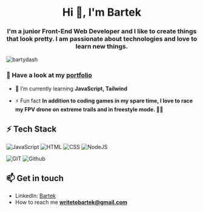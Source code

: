 <h1 align="center">Hi 👋, I'm Bartek</h1>
<h3 align="center">I'm a junior Front-End Web Developer and I like to create things that look pretty. I am passionate about technologies and love to learn new things.</h3>

<p align="left"> <img src="https://komarev.com/ghpvc/?username=bartydash&label=Profile%20views&color=0e75b6&style=flat" alt="bartydash" /> </p>

### 🔭 Have a look at my [portfolio](https://bartekdev.pl)
- 🌱 I’m currently learning **JavaScript, Tailwind**

- ⚡ Fun fact **In addition to coding games in my spare time, I love to race my FPV drone on extreme trails and in freestyle mode. 🚁✨**

## ⚡ Tech Stack

![JavaScript](https://img.shields.io/badge/JavaScript-F7DF1E?style=for-the-badge&logo=javascript&logoColor=black)
![HTML](https://img.shields.io/badge/HTML5-E34F26?style=for-the-badge&logo=html5&logoColor=white)
![CSS](https://img.shields.io/badge/CSS-239120?&style=for-the-badge&logo=css3&logoColor=white)
![NodeJS](https://img.shields.io/badge/Node.js-43853D?style=for-the-badge&logo=node.js&logoColor=white)

![GIT](https://img.shields.io/badge/git%20-%23F05033.svg?&style=for-the-badge&logo=git&logoColor=white) 
![Github](https://img.shields.io/badge/github%20-%23121011.svg?&style=for-the-badge&logo=github&logoColor=white)

## 📫 Get in touch
- LinkedIn: [Bartek](https://www.linkedin.com/in/bartekg%C5%82owacki)
- How to reach me **writetobartek@gmail.com**

<!--
**BartyDash/BartyDash** is a ✨ _special_ ✨ repository because its `README.md` (this file) appears on your GitHub profile.

Here are some ideas to get you started:

- 🔭 I’m currently working on ...
- 🌱 I’m currently learning ...
- 👯 I’m looking to collaborate on ...
- 🤔 I’m looking for help with ...
- 💬 Ask me about ...
- 📫 How to reach me: ...
- 😄 Pronouns: ...
- ⚡ Fun fact: ...
-->
